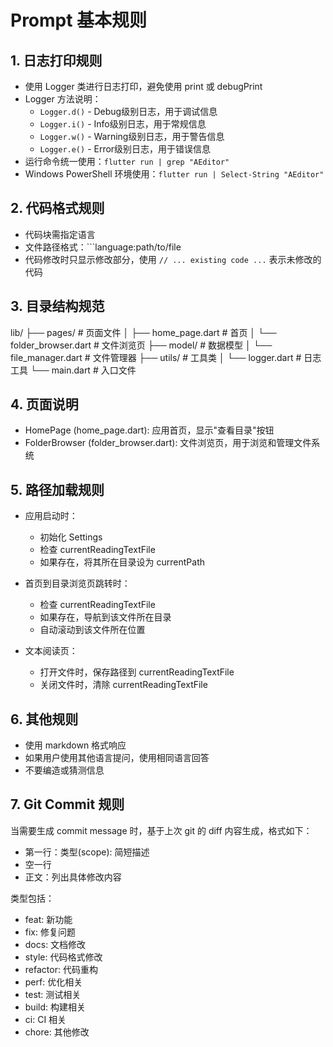# Prompt 基本规则

## 1. 日志打印规则
- 使用 Logger 类进行日志打印，避免使用 print 或 debugPrint
- Logger 方法说明：
  * `Logger.d()` - Debug级别日志，用于调试信息
  * `Logger.i()` - Info级别日志，用于常规信息
  * `Logger.w()` - Warning级别日志，用于警告信息
  * `Logger.e()` - Error级别日志，用于错误信息
- 运行命令统一使用：`flutter run | grep "AEditor"`
- Windows PowerShell 环境使用：`flutter run | Select-String "AEditor"`

## 2. 代码格式规则
- 代码块需指定语言
- 文件路径格式：```language:path/to/file
- 代码修改时只显示修改部分，使用 `// ... existing code ...` 表示未修改的代码

## 3. 目录结构规范
lib/
  ├── pages/           # 页面文件
  │   ├── home_page.dart     # 首页
  │   └── folder_browser.dart # 文件浏览页
  ├── model/           # 数据模型
  │   └── file_manager.dart  # 文件管理器
  ├── utils/          # 工具类
  │   └── logger.dart # 日志工具
  └── main.dart       # 入口文件

## 4. 页面说明
- HomePage (home_page.dart): 应用首页，显示"查看目录"按钮
- FolderBrowser (folder_browser.dart): 文件浏览页，用于浏览和管理文件系统

## 5. 路径加载规则
- 应用启动时：
  * 初始化 Settings
  * 检查 currentReadingTextFile
  * 如果存在，将其所在目录设为 currentPath
  
- 首页到目录浏览页跳转时：
  * 检查 currentReadingTextFile
  * 如果存在，导航到该文件所在目录
  * 自动滚动到该文件所在位置
  
- 文本阅读页：
  * 打开文件时，保存路径到 currentReadingTextFile
  * 关闭文件时，清除 currentReadingTextFile

## 6. 其他规则
- 使用 markdown 格式响应
- 如果用户使用其他语言提问，使用相同语言回答
- 不要编造或猜测信息

## 7. Git Commit 规则
当需要生成 commit message 时，基于上次 git 的 diff 内容生成，格式如下：
- 第一行：类型(scope): 简短描述
- 空一行
- 正文：列出具体修改内容

类型包括：
- feat: 新功能
- fix: 修复问题
- docs: 文档修改
- style: 代码格式修改
- refactor: 代码重构
- perf: 优化相关
- test: 测试相关
- build: 构建相关
- ci: CI 相关
- chore: 其他修改